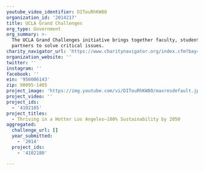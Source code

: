```yaml
---
youtube_video_identifier: DITouRhKW80
organization_id: '2014217'
title: UCLA Grand Challenges
org_type: Government
org_summary: >-
  The UCLA Grand Challenges initiative brings together faculty, students and
  partners to solve critical issues.
charity_navigator_url: 'https://www.charitynavigator.org/index.cfm?bay=search.profile&ein=956006143'
organization_website: ''
twitter: ''
instagram: ''
facebook: ''
ein: '956006143'
zip: 90095-1405
project_image: 'https://img.youtube.com/vi/DITouRhKW80/maxresdefault.jpg'
project_video: ''
project_ids:
  - '4102185'
project_titles:
  - Thriving in a Hotter Los Angeles—100% Sustainability by 2050
aggregated:
  challenge_url: []
  year_submitted:
    - '2014'
  project_ids:
    - '4102180'

---
```

